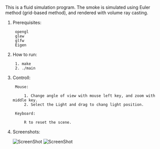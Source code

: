 This is a fluid simulation program. The smoke is simulated using Euler method (grid-based method), and rendered with volume ray casting.


1. Prerequisites:
	
		opengl
		glew
		glfw
		Eigen


2. How to run:
		
		1. make
		2. ./main

3. Controll:

		Mouse:
		
			1. Change angle of view with mouse left key, and zoom with middle key.
			2. Select the Light and drag to chang light position.

		Keyboard:
		
			R to reset the scene.

4. Screenshots:

	![ScreenShot](https://raw.githubusercontent.com/nevermoe/SmokeSimulation/master/screenshots/screenshot1.png)
 ![ScreenShot](https://raw.githubusercontent.com/nevermoe/SmokeSimulation/master/screenshots/screenshot2.png)
